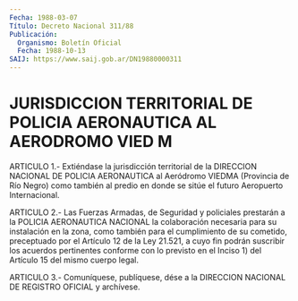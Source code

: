 ```yaml
---
Fecha: 1988-03-07
Título: Decreto Nacional 311/88
Publicación:
  Organismo: Boletín Oficial
  Fecha: 1988-10-13
SAIJ: https://www.saij.gob.ar/DN19880000311
---
```

# JURISDICCION TERRITORIAL DE POLICIA AERONAUTICA AL AERODROMO VIED M

<a id="1"></a>
ARTICULO  1.-  Extiéndase  la  jurisdicción  territorial de la DIRECCION  NACIONAL  DE  POLICIA  AERONAUTICA  al Aeródromo  VIEDMA (Provincia de Río Negro) como también al predio  en  donde se sitúe el futuro Aeropuerto Internacional.

<a id="2"></a>
ARTICULO  2.-  Las  Fuerzas Armadas, de Seguridad y policiales prestarán  a  la  POLICIA  AERONAUTICA   NACIONAL  la  colaboración necesaria  para su instalación en la zona,  como  también  para  el cumplimiento  de  su cometido, preceptuado por el Artículo 12 de la Ley 21.521, a cuyo  fin  podrán  suscribir los acuerdos pertinentes conforme con lo previsto en el Inciso  1) del Artículo 15 del mismo cuerpo legal.

<a id="3"></a>
ARTICULO  3.-  Comuníquese,  publíquese,  dése  a la DIRECCION NACIONAL DE REGISTRO OFICIAL y archívese.